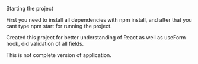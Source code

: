 Starting the project <br />

First you need to install all dependencies with npm install, and after that you cant type npm start for running the project. <br />

Created this project for better understanding of React as well as useForm hook, did validation of all fields. <br />

This is not complete version of application.


 
 
